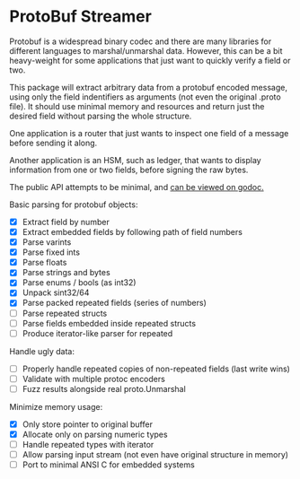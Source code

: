 # ProtoBuf Streamer

Protobuf is a widespread binary codec and there are many
libraries for different languages to marshal/unmarshal data.
However, this can be a bit heavy-weight for some applications
that just want to quickly verify a field or two.

This package will extract arbitrary data from a protobuf encoded
message, using only the field indentifiers as arguments (not
even the original .proto file). It should use minimal memory
and resources and return just the desired field without
parsing the whole structure.

One application is a router that just wants to inspect one
field of a message before sending it along.

Another application is an HSM, such as ledger, that wants to
display information from one or two fields, before signing
the raw bytes.

The public API attempts to be minimal, and [can be viewed on godoc.](https://godoc.org/github.com/confio/pbstream)

Basic parsing for protobuf objects:

- [x] Extract field by number
- [x] Extract embedded fields by following path of field numbers
- [x] Parse varints
- [x] Parse fixed ints
- [x] Parse floats
- [x] Parse strings and bytes
- [x] Parse enums / bools (as int32)
- [x] Unpack sint32/64
- [x] Parse packed repeated fields (series of numbers)
- [ ] Parse repeated structs
- [ ] Parse fields embedded inside repeated structs
- [ ] Produce iterator-like parser for repeated

Handle ugly data:
- [ ] Properly handle repeated copies of non-repeated fields (last write wins)
- [ ] Validate with multiple protoc encoders
- [ ] Fuzz results alongside real proto.Unmarshal

Minimize memory usage:
- [x] Only store pointer to original buffer
- [x] Allocate only on parsing numeric types
- [ ] Handle repeated types with iterator
- [ ] Allow parsing input stream (not even have original structure in memory)
- [ ] Port to minimal ANSI C for embedded systems

